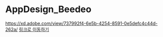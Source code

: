 # AppDesign_Beedeo

https://xd.adobe.com/view/737992f4-6e5b-4254-8591-0e5defc4c44d-262a/
[링크로 이동하기](https://xd.adobe.com/view/737992f4-6e5b-4254-8591-0e5defc4c44d-262a/)
